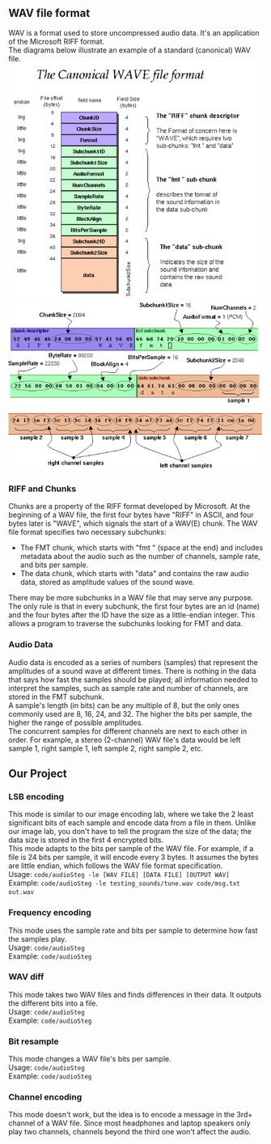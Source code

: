 ## WAV file format
WAV is a format used to store uncompressed audio data. It's an application of the Microsoft RIFF format.  
The diagrams below illustrate an example of a standard (canonical) WAV file.  
![WAV file format diagram (small)](img/wavFormatSmall.png)
![WAV file format diagram (large)](img/wavFormatLarge.png)
### RIFF and Chunks
Chunks are a property of the RIFF format developed by Microsoft. At the beginning of a WAV file, the first four bytes have "RIFF" in ASCII, and four bytes later is "WAVE", which signals the start of a WAV(E) chunk. The WAV file format specifies two necessary subchunks:  
- The FMT chunk, which starts with "fmt " (space at the end) and includes metadata about the audio such as the number of channels, sample rate, and bits per sample.  
- The data chunk, which starts with "data" and contains the raw audio data, stored as amplitude values of the sound wave.

<!-- end of the list -->

There may be more subchunks in a WAV file that may serve any purpose. The only rule is that in every subchunk, the first four bytes are an id (name) and the four bytes after the ID have the size as a little-endian integer. This allows a program to traverse the subchunks looking for FMT and data.  
### Audio Data
Audio data is encoded as a series of numbers (samples) that represent the amplitudes of a sound wave at different times. There is nothing in the data that says how fast the samples should be played; all information needed to interpret the samples, such as sample rate and number of channels, are stored in the FMT subchunk.  
A sample's length (in bits) can be any multiple of 8, but the only ones commonly used are 8, 16, 24, and 32. The higher the bits per sample, the higher the range of possible amplitudes.  
The concurrent samples for different channels are next to each other in order. For example, a stereo (2-channel) WAV file's data would be left sample 1, right sample 1, left sample 2, right sample 2, etc.  
## Our Project
### LSB encoding
This mode is similar to our image encoding lab, where we take the 2 least significant bits of each sample and encode data from a file in them. Unlike our image lab, you don't have to tell the program the size of the data; the data size is stored in the first 4 encrypted bits.  
This mode adapts to the bits per sample of the WAV file. For example, if a file is 24 bits per sample, it will encode every 3 bytes. It assumes the bytes are little endian, which follows the WAV file format specification.  
Usage: ```code/audioSteg -le [WAV FILE] [DATA FILE] [OUTPUT WAV]```  
Example: ```code/audioSteg -le testing_sounds/tune.wav code/msg.txt out.wav```  
### Frequency encoding
This mode uses the sample rate and bits per sample to determine how fast the samples play.  
Usage: ```code/audioSteg ```  
Example: ```code/audioSteg ```  
### WAV diff
This mode takes two WAV files and finds differences in their data. It outputs the different bits into a file.  
Usage: ```code/audioSteg ```  
Example: ```code/audioSteg ```  
### Bit resample
This mode changes a WAV file's bits per sample.  
Usage: ```code/audioSteg ```  
Example: ```code/audioSteg ```  
### Channel encoding
This mode doesn't work, but the idea is to encode a message in the 3rd+ channel of a WAV file. Since most headphones and laptop speakers only play two channels, channels beyond the third one won't affect the audio.